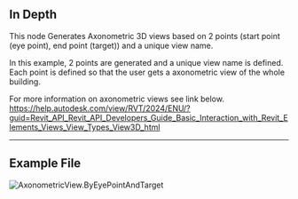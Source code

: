 ## In Depth
This node Generates Axonometric 3D views based on 2 points (start point (eye point), end point (target)) and a unique view name.  

In this example, 2 points are generated and a unique view name is defined.  Each point is defined so that the user gets a axonometric view of the whole building.

For more information on axonometric views see link below.
https://help.autodesk.com/view/RVT/2024/ENU/?guid=Revit_API_Revit_API_Developers_Guide_Basic_Interaction_with_Revit_Elements_Views_View_Types_View3D_html

___
## Example File

![AxonometricView.ByEyePointAndTarget](./Revit.Elements.Views.AxonometricView.ByEyePointAndTarget_img.jpg)